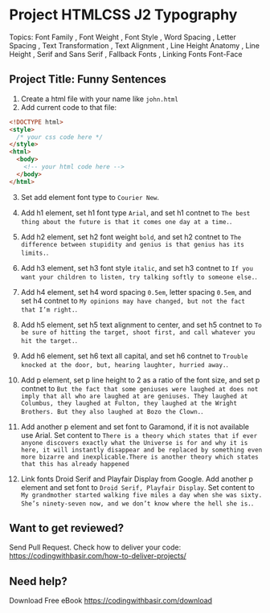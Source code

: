 # Project HTMLCSS J2 Typography

Topics: Font Family
, Font Weight
, Font Style
, Word Spacing
, Letter Spacing
, Text Transformation
, Text Alignment
, Line Height Anatomy
, Line Height
, Serif and Sans Serif
, Fallback Fonts
, Linking Fonts
Font-Face

## Project Title: Funny Sentences

1. Create a html file with your name like `john.html`
2. Add current code to that file:

```html
<!DOCTYPE html>
<style>
  /* your css code here */
</style>
<html>
  <body>
    <!-- your html code here -->
  </body>
</html>
```

3. Set add element font type to `Courier New`.

4. Add h1 element, set h1 font type `Arial`, and set h1 contnet to `The best thing about the future is that it comes one day at a time.`.

5. Add h2 element, set h2 font weight `bold`, and set h2 contnet to `The difference between stupidity and genius is that genius has its limits.`.

6. Add h3 element, set h3 font style `italic`, and set h3 contnet to `If you want your children to listen, try talking softly to someone else.`.

7. Add h4 element, set h4 word spacing `0.5em`, letter spacing `0.5em`, and set h4 contnet to `My opinions may have changed, but not the fact that I’m right.`.

8. Add h5 element, set h5 text alignment to center, and set h5 contnet to `To be sure of hitting the target, shoot first, and call whatever you hit the target.`.

9. Add h6 element, set h6 text all capital, and set h6 contnet to `Trouble knocked at the door, but, hearing laughter, hurried away.`.

10. Add p element, set p line height to 2 as a ratio of the font size, and set p contnet to `But the fact that some geniuses were laughed at does not imply that all who are laughed at are geniuses. They laughed at Columbus, they laughed at Fulton, they laughed at the Wright Brothers. But they also laughed at Bozo the Clown.`.

11. Add another p element and set font to Garamond, if it is not available use Arial. Set content to `There is a theory which states that if ever anyone discovers exactly what the Universe is for and why it is here, it will instantly disappear and be replaced by something even more bizarre and inexplicable.There is another theory which states that this has already happened`

12. Link fonts Droid Serif and Playfair Display from Google. Add another p element and set font to `Droid Serif, Playfair Display`. Set content to `My grandmother started walking five miles a day when she was sixty. She’s ninety-seven now, and we don’t know where the hell she is.`.

## Want to get reviewed?

Send Pull Request. Check how to deliver your code: https://codingwithbasir.com/how-to-deliver-projects/

## Need help?

Download Free eBook https://codingwithbasir.com/download
